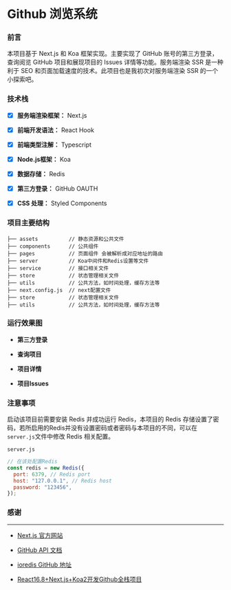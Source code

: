# Github 浏览系统

### 前言

本项目基于 Next.js 和 Koa 框架实现。主要实现了 GitHub 账号的第三方登录，查询阅览 GitHub 项目和展现项目的 Issues 详情等功能。服务端渲染 SSR 是一种利于 SEO 和页面加载速度的技术。此项目也是我初次对服务端渲染 SSR 的一个小探索吧。



### 技术栈

- [x] **服务端渲染框架：** Next.js
- [x] **前端开发语法：** React Hook
- [x] **前端类型注解：** Typescript
- [x] **Node.js框架：** Koa
- [x] **数据存储：** Redis
- [x] **第三方登录：** GitHub OAUTH
- [x] **CSS 处理：** Styled Components



### 项目主要结构

```
├── assets          // 静态资源和公共文件
├── components      // 公共组件
├── pages           // 页面组件 会被解析成对应地址的路由
├── server          // Koa中间件和Redis设置等文件
├── service         // 接口相关文件
├── store           // 状态管理相关文件
├── utils	        // 公共方法，如时间处理，缓存方法等
├── next.config.js  // next配置文件
├── store           // 状态管理相关文件
├── utils	        // 公共方法，如时间处理，缓存方法等
```



### 运行效果图

* **第三方登录**



* **查询项目**



* **项目详情**



* **项目Issues**





### 注意事项

启动该项目前需要安装 Redis 并成功运行 Redis，本项目的 Redis 存储设置了密码，若所启用的Redis并没有设置密码或者密码与本项目的不同，可以在`server.js`文件中修改 Redis 相关配置。

`server.js`

~~~js
// 在该处配置Redis
const redis = new Redis({
  port: 6379, // Redis port
  host: "127.0.0.1", // Redis host
  password: "123456",
});
~~~



### 感谢

***

* [Next.js 官方网站](https://nextjs.org/)

* [GitHub API 文档](https://developer.github.com/)

* [ioredis GitHub 地址](https://github.com/luin/ioredis)

* [React16.8+Next.js+Koa2开发Github全栈项目](https://coding.imooc.com/class/334.html)






